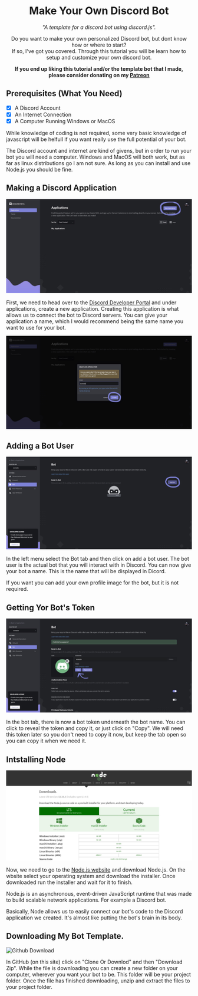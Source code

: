 <h1 align='center'>Make Your Own Discord Bot</h1>
<p align='center'><i>"A template for a discord bot using discord.js".</i></p>

<p align='center'>Do you want to make your own personalized Discord bot, but dont know how or where to start?<br>
If so, I've got you covered. Through this tutorial you will be learn how to setup and customize your own discord bot.</p> 

<p align='center'><b>If you end up liking this tutorial and/or the template bot that I made, please consider donating on my <a href='https://patreon.com/corenebula'>Patreon</a></b></p>



## Prerequisites (What You Need)

- [X] A Discord Account
- [X] An Internet Connection
- [X] A Computer Running Windows or MacOS

While knowledge of coding is not required, some very basic knowledge of javascript will be helfull if you want really use the full potential of your bot.

The Discord account and internet are kind of givens, but in order to run your bot you will need a computer. Windows and MacOS will both work, but as far as linux distributions go I am not sure. As long as you can install and use Node.js you should be fine.

## Making a Discord Application
![Discord Developer Portal](https://github.com/CoreNebula/make-your-own-discord-bot/blob/master/tutorial-images/IMG_0726.JPG?raw=true)

First, we need to head over to the [Discord Developer Portal](https://discordapp.com/developers/applications) and under applications, create a new application. Creating this application is what allows us to connect the bot to Discord servers. You can give your application a name, which I would recommend being the same name you want to use for your bot.

![App Name](https://github.com/CoreNebula/make-your-own-discord-bot/blob/master/tutorial-images/IMG_0728.JPG?raw=true)

## Adding a Bot User
![Add a Bot](https://github.com/CoreNebula/make-your-own-discord-bot/blob/master/tutorial-images/IMG_0729.JPG?raw=true)

In the left menu select the Bot tab and then click on add a bot user. The bot user is the actual bot that you will interact with in Discord. You can now give your bot a name. This is the name that will be displayed in Dicord.

If you want you can add your own profile image for the bot, but it is not required.

## Getting Yor Bot's Token
![Bot Token](https://github.com/CoreNebula/make-your-own-discord-bot/blob/master/tutorial-images/IMG_0727.JPG?raw=true)

In the bot tab, there is now a bot token underneath the bot name. You can click to reveal the token and copy it, or just click on "Copy". We will need this token later so you don't need to copy it now, but keep the tab open so you can copy it when we need it.

## Intstalling Node
![Node](https://github.com/CoreNebula/make-your-own-discord-bot/blob/master/tutorial-images/IMG_0730.JPG?raw=true)

Now, we need to go to the [Node.js website](https://nodejs.org/en/download/) and download Node.js. On the wbsite select your operating system and download the installer. Once downloaded run the installer and wait for it to finish.

Node.js is an asynchronous, event-driven JavaScript runtime that was made to build scalable network applications. For example a Discord bot.

Basically, Node allows us to easily connect our bot's code to the Discord application we created. It's almost like putting the bot's brain in its body.

## Downloading My Bot Template.
![Github Download]()

In GitHub (on this site) click on "Clone Or Downlod" and then "Download Zip". While the file is downloading you can create a new folder on your computer, wherever you want your bot to be. This folder will be your project folder. Once the file has finished downloading, unzip and extract the files to your project folder.

